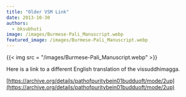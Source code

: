 ```yaml
---
title: "Older VSM Link"
date: 2013-10-30
authors: 
  - bksubhuti
image: /images/Burmese-Pali_Manuscript.webp
featured_image: /images/Burmese-Pali_Manuscript.webp
---
```


{{< img src = "/images/Burmese-Pali_Manuscript.webp" >}}

Here is a link to a different English translation of the vissuddhimagga.

[https://archive.org/details/pathofpuritybein01budduoft/mode/2up](https://archive.org/details/pathofpuritybein01budduoft/mode/2up)
